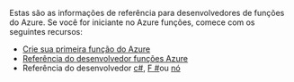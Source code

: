 Estas são as informações de referência para desenvolvedores de funções do Azure. Se você for iniciante no Azure funções, comece com os seguintes recursos:

* [Crie sua primeira função do Azure](../articles/azure-functions/functions-create-first-azure-function.md)
* [Referência do desenvolvedor funções Azure](../articles/azure-functions/functions-reference.md)
* Referência do desenvolvedor [c#](../articles/azure-functions/functions-reference-csharp.md), [F #](../articles/azure-functions/functions-reference-fsharp.md)ou [nó](../articles/azure-functions/functions-reference-node.md)
